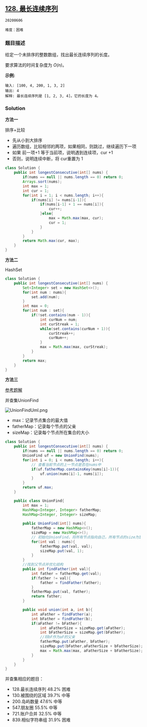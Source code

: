 ## [128. 最长连续序列](https://leetcode-cn.com/problems/longest-consecutive-sequence/)

`20200606`

`难度：困难`

### 题目描述

给定一个未排序的整数数组，找出最长连续序列的长度。

要求算法的时间复杂度为 *O(n)*。

**示例:**

```
输入: [100, 4, 200, 1, 3, 2]
输出: 4
解释: 最长连续序列是 [1, 2, 3, 4]。它的长度为 4。
```

### Solution

**方法一**

排序+比较

- 先从小到大排序
- 遍历数组，比较相邻的两项，如果相同，则跳过，继续遍历下一项
- 如果 前一项+1 等于当前项，说明遇到连续项，cur +1
- 否则，说明连续中断，将 cur重置为 1

```java
class Solution {
    public int longestConsecutive(int[] nums) {
        if(nums == null || nums.length == 0) return 0;
        Arrays.sort(nums);
        int max = 1;
        int cur = 1;
        for(int i = 1; i < nums.length; i++){
            if(nums[i] != nums[i-1]){
                if(nums[i-1] + 1 == nums[i]){
                    cur++;
                }else{
                    max = Math.max(max, cur);
                    cur = 1;
                }
            }
        }
        return Math.max(cur, max);
    }
}
```

**方法二**

HashSet

```java
class Solution {
    public int longestConsecutive(int[] nums) {
        Set<Integer> set = new HashSet<>();
        for(int num : nums){
            set.add(num);
        }
        int max = 0;
        for(int num : set){
            if(!set.contains(num - 1)){
                int curNum = num;
                int curStreak = 1;
                while(set.contains(curNum + 1)){
                    curStreak++;
                    curNum++;
                }
                max = Math.max(max, curStreak);
            }
        }
        return max;
    }
}
```

**方法三**

[参考题解](https://leetcode-cn.com/problems/longest-consecutive-sequence/solution/javabing-cha-ji-jie-ti-by-pianpianboy/)

并查集UnionFind

![UnionFindUml.png](https://pic.leetcode-cn.com/c9ec84285c2aee292db41f58994b4ffff6fe34aa88332a246a3693571053a100-UnionFindUml.png)

- max：记录节点集合的最大值
- fatherMap：记录每个节点的父亲
- sizeMap：记录每个节点所在集合的大小

```java
class Solution {
    public int longestConsecutive(int[] nums) {
        if(nums == null || nums.length == 0) return 0;
        UnionFind uf = new UnionFind(nums);
        for(int i = 0; i < nums.length; i++){
            // 查看当前节点的上一节点是否在nums中
            if(uf.fatherMap.containsKey(nums[i]-1)){
                uf.union(nums[i]-1, nums[i]);
            }
        }
        return uf.max;
    }

    public class UnionFind{
        int max = 1;
        HashMap<Integer, Integer> fatherMap;
        HashMap<Integer, Integer> sizeMap;
        
        public UnionFind(int[] nums){
            fatherMap = new HashMap<>();
            sizeMap = new HashMap<>();
            // 初始化UnionFind，将所有节点指向自己，所有节点的size为1
            for(int val : nums){
                fatherMap.put(val, val);
                sizeMap.put(val, 1);
            }
        }
        //找到父节点并优化结构
        public int findFather(int val){
            int father = fatherMap.get(val);
            if(father != val){
                father = findFather(father);
            }
            fatherMap.put(val, father);
            return father;
        }

        public void union(int a, int b){
            int aFather = findFather(a);
            int bFather = findFather(b);
            if(aFather != bFather){
                int aFatherSize = sizeMap.get(aFather);
                int bFatherSize = sizeMap.get(bFather);
                //将bF作为aF的父亲
                fatherMap.put(aFather, bFather);
                sizeMap.put(bFather,aFatherSize + bFatherSize);
                max = Math.max(max, aFatherSize + bFatherSize);
            }
        }
    }
}
```

并查集相应的题目：

- 128.最长连续序列 48.2% 困难
- 130.被围绕的区域 39.7% 中等
- 200.岛屿数量 47.6% 中等
- 547.朋友圈 55.5% 中等
- 721.账户合并 32.5% 中等
- 839.相似字符串组 31.9% 困难